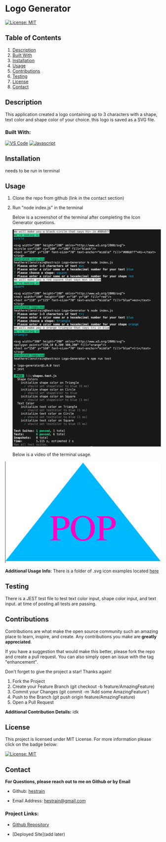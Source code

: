 <h1 style= "text-center"> Logo Generator </h1>
 


  [![License: MIT](https://img.shields.io/badge/License-MIT-yellow.svg)](https://opensource.org/licenses/MIT)


  ## Table of Contents
<ol>
<li>
<a href="#description"> Description </a>
</li>
<li> <a href="#built-with"> Built With </a>
</li>
<li><a href="#installation"> Installation </a>
</li>
<li>
<a href="#usage"> Usage </a>
</li>
<li><a href="#contributions"> Contributions </a>
</li>
<li>
<a href="#testing"> Testing </a>
</li>
<li>
<a href="#license"> License </a>
</li>
<li>
<a href="#contact"> Contact </a>
</li> 
</ol>

## Description 
 
  This application created a logo containing up to 3 characters with a shape, text color and shape color of your choice. this logo is saved as a SVG file.
 

### Built With: 

  [![VS Code](https://img.shields.io/badge/IDE-VSCode-0000ff?style=plastic&logo=VisualStudioCode&logoWidth=10)](https://code.visualstudio.com/docs)
  [![Javascript](https://img.shields.io/badge/Language-JavaScript-ff0000?style=plastic&logo=JavaScript&logoWidth=10)](https://javascript.info/)

## Installation 
 
   needs to be run in terminal 

## Usage 


1. Clone the repo from github (link in the contact section) 
2. Run "node index.js" in the terminal

   Below is a screenshot of the terminal after completing the Icon Generator questions. 

   ![Terminal View](/assets/images/iconGen%20Terminal.png)
   
   Below is a video of the terminal usage. 

  [![Video of terminal usage](/assets/images/iconthumbnail.png)](https://youtu.be/ti7fTNScWLY)
 
**Additional Usage Info:** 
   There is a folder of .svg icon examples located [here](/examples/)

## Testing 

  There is a JEST test file to test text color input, shape color input, and text input. 
  at time of posting all tests are passing.

## Contributions 

   Contributions are what make the open source community such an amazing place to learn, inspire, and create. Any contributions you make are **greatly appreciated**. 



If you have a suggestion that would make this better, please fork the repo and create a pull request. You can also simply open an issue with the tag "enhancement".

Don't forget to give the project a star! Thanks again!


1. Fork the Project
2. Create your Feature Branch (git checkout -b feature/AmazingFeature)
3. Commit your Changes (git commit -m 'Add some AmazingFeature')
4. Push to the Branch (git push origin feature/AmazingFeature)
5. Open a Pull Request


 
 **Additional Contribution Details:** 
   idk

## License 
 
  This project is licensed under MIT License. For more information please click on the badge below: 
  
 
 [![License: MIT](https://img.shields.io/badge/License-MIT-yellow.svg)](https://opensource.org/licenses/MIT)

## Contact 
 
**For Questions, please reach out to me on Github or by Email** 

- Github: 
[hestrain](https://github.com/hestrain)

- Email Address: 
[hestrain@gmail.com](mailto:hestrain@gmail.com)

### Project Links: 

 - [Github Repository](https://github.com/hestrain/Logo-Generator)

 - [Deployed Site](add later)